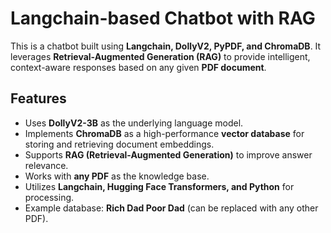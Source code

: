 # Langchain-based Chatbot with RAG  

This is a chatbot built using **Langchain, DollyV2, PyPDF, and ChromaDB**. It leverages **Retrieval-Augmented Generation (RAG)** to provide intelligent, context-aware responses based on any given **PDF document**.  

## Features  

- Uses **DollyV2-3B** as the underlying language model.  
- Implements **ChromaDB** as a high-performance **vector database** for storing and retrieving document embeddings.  
- Supports **RAG (Retrieval-Augmented Generation)** to improve answer relevance.  
- Works with **any PDF** as the knowledge base.  
- Utilizes **Langchain, Hugging Face Transformers, and Python** for processing.  
- Example database: **Rich Dad Poor Dad** (can be replaced with any other PDF).  
